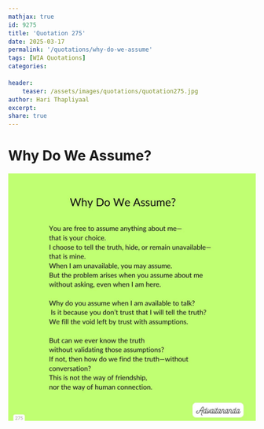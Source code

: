 ```yaml
---
mathjax: true
id: 9275
title: 'Quotation 275'
date: 2025-03-17
permalink: '/quotations/why-do-we-assume'
tags: [WIA Quotations] 
categories: 

header:
    teaser: /assets/images/quotations/quotation275.jpg
author: Hari Thapliyaal 
excerpt:
share: true 
---
```


# Why Do We Assume?

![Why Do We Assume?](/assets/images/quotations/quotation275.jpg)
